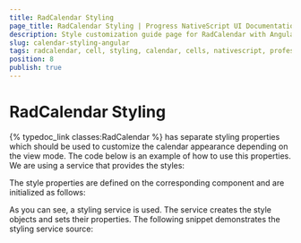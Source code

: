 ```yaml
---
title: RadCalendar Styling
page_title: RadCalendar Styling | Progress NativeScript UI Documentation
description: Style customization guide page for RadCalendar with Angular
slug: calendar-styling-angular
tags: radcalendar, cell, styling, calendar, cells, nativescript, professional, ui
position: 8
publish: true
---
```


# RadCalendar Styling

{% typedoc_link classes:RadCalendar %} has separate styling properties which should be used to customize the calendar appearance depending on the view mode. The code below is an example of how to use this properties. We are using a service that provides the styles:

<snippet id='angular-calendar-styling-html' />

The style properties are defined on the corresponding component and are initialized as follows:

<snippet id='calendar-styling-init'/>

As you can see, a styling service is used. The service creates the style objects and sets their properties. The following snippet demonstrates the styling service source:

<snippet id='calendar-styling-service'/>
